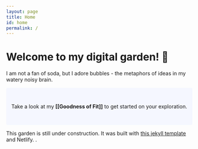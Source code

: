 ```yaml
---
layout: page
title: Home
id: home
permalink: /
---
```


# Welcome to my digital garden! 🌱
I am not a fan of soda, but I adore bubbles - the metaphors of ideas in my watery noisy brain.   

<p style="padding: 3em 1em; background: #f5f7ff; border-radius: 4px;">
  Take a look at my <span style="font-weight: bold">[[Goodness of Fit]]</span> to get started on your exploration.
</p>

This garden is still under construction. 
It was built with [this jekyll template](https://github.com/maximevaillancourt/digital-garden-jekyll-template) and Netlify.
.

<style>
  .wrapper {
    max-width: 46em;
  }
</style>
